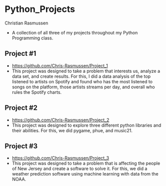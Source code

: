# Python_Projects
Christian Rasmussen
- A collection of all three of my projects throughout my Python Programming class.

## Project #1
- https://github.com/Chris-Rasmussen/Project_1
- This project was designed to take a problem that interests us, analyze a data set, and create results. For this, I did a data analysis of the top listened to artists on Spotify and found who has the most listened to songs on the platform, those artists streams per day, and overall who rules the Spotify charts.
## Project #2
- https://github.com/Chris-Rasmussen/Project_2
- This project was designed to explore three different python libraries and their abilities. For this, we did pygame, phue, and music21.
## Project #3
- https://github.com/Chris-Rasmussen/Project_3
- This project was designed to take a problem that is affecting the people of New Jersey and create a software to solve it. For this, we did a weather prediction software using machine learning with data from the NOAA.
